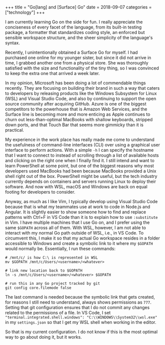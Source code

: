 +++
title = "Go[lang] and [Surface] Go"
date = 2018-09-07
categories = ["technology"]
+++

I am currently learning Go on the side for fun.
I really appreciate the conciseness of every facet of the language, from its built-in testing package, a formatter that standardizes coding style, an enforced but sensible workspace structure, and the sheer simplicity of the language's syntax.

Recently, I unintentionally obtained a Surface Go for myself.
I had purchased one online for my younger sister, but since it did not arrive in time, I grabbed another one from a physical store.
She was thoroughly satisfied with the size and functionality of the tiny thing, so I was convinced to keep the extra one that arrived a week later.

In my opinion, Microsoft has been doing a lot of commendable things recently.
They are focusing on building their brand in such a way that caters to developers by releasing products like the Windows Subsystem for Linux (WSL) and Visual Studio Code, and also by continuing to support the open source community after acquiring GitHub. 
Azure is one of the biggest competitors to the powerhouse that is Amazon Web Services, and the Surface line is becoming more and more enticing as Apple continues to churn out less-than-optimal MacBooks with shallow keyboards, stripped down ports, and that Touch Bar that seems more gimmicky than it is practical.

My experience in the work place has really made me come to understand the usefulness of command-line interfaces (CLI) over using a graphical user interface to perform actions.
With a simple `-h` I can specify the hostname that I want to connect to instead of scrolling through a list of available hosts and clicking on the right one when I finally find it.
I still intend and want to learn PowerShell at some point, but one of the biggest reasons why most developers used MacBooks had been because MacBooks provided a Unix shell right out of the box.
PowerShell might be useful, but the tech industry currently depends on containers and servers running Linux to deploy their software.
And now with WSL, macOS and Windows are back on equal footing for developers to consider.

Anyway, as much as I like Vim, I typically develop using Visual Studio Code because that is what my teammates use at work to code in Node.js and Angular.
It is slightly easier to show someone how to find and replace patterns with Ctrl+F in VS Code than it is to explain how to use `:substitute` in Vim.
I have multiple machines that I use Go on, and I prefer using the same `$GOPATH` across all of them.
With WSL, however, I am not able to interact with my normal Go path outside of WSL, i.e., in VS Code.
To circumvent this, I make it so that my actual Go workspace resides in a folder accessible to Windows and create a symbolic link to it where my `$GOPATH` would normally be.
Essentially, I run these commands:

```shell
# /mnt/c/ is how C:\ is represented in WSL
mv $GOPATH /mnt/c/Users/<username>/<whatever>

# link new location back to $GOPATH
ln -s /mnt/c/Users/<username>/<whatever> $GOPATH

# run this in any Go project tracked by git
git config core.filemode false
```

The last command is needed because the symbolic link that gets created, for reasons I still need to understand, always shows permissions as `777`.
Setting that git configuration ensures that I do not commit any changes related to the permissions of a file.
In VS Code, I set `"terminal.integrated.shell.windows": "C:\\WINDOWS\\System32\\wsl.exe"` in my `settings.json` so that I get my WSL shell when working in the editor.

So that is my current configuration. I do not know if this is the most optimal way to go about doing it, but it works.

